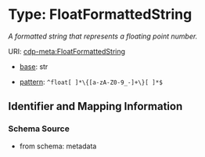 # Type: FloatFormattedString




_A formatted string that represents a floating point number._



URI: [cdp-meta:FloatFormattedString](metadataFloatFormattedString)

* [base](https://w3id.org/linkml/base): str




* [pattern](https://w3id.org/linkml/pattern): `^float[ ]*\{[a-zA-Z0-9_-]+\}[ ]*$`






## Identifier and Mapping Information







### Schema Source


* from schema: metadata



